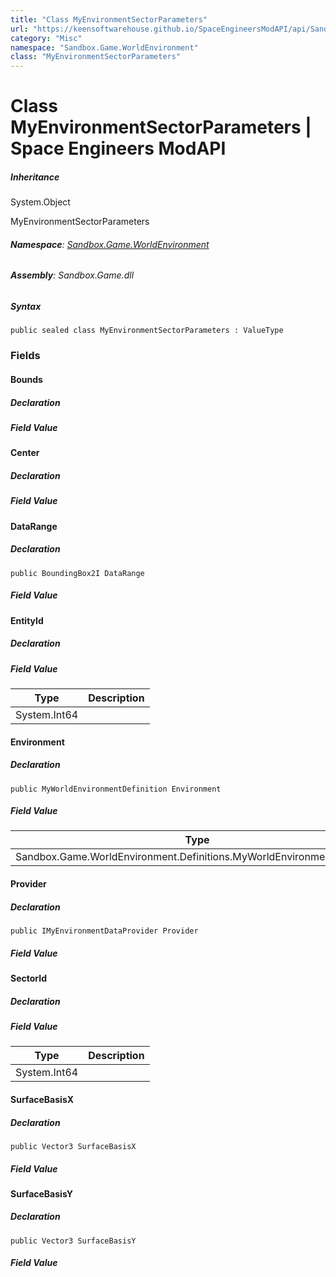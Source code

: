```yaml
---
title: "Class MyEnvironmentSectorParameters"
url: "https://keensoftwarehouse.github.io/SpaceEngineersModAPI/api/Sandbox.Game.WorldEnvironment.MyEnvironmentSectorParameters.html"
category: "Misc"
namespace: "Sandbox.Game.WorldEnvironment"
class: "MyEnvironmentSectorParameters"
---
```


# Class MyEnvironmentSectorParameters | Space Engineers ModAPI

##### Inheritance

System.Object

MyEnvironmentSectorParameters

###### **Namespace**: [Sandbox.Game.WorldEnvironment](https://keensoftwarehouse.github.io/SpaceEngineersModAPI/api/Sandbox.Game.WorldEnvironment.html)

###### **Assembly**: Sandbox.Game.dll

##### Syntax

```
public sealed class MyEnvironmentSectorParameters : ValueType
```

### [](#fields)Fields

#### [](#Sandbox_Game_WorldEnvironment_MyEnvironmentSectorParameters_Bounds)Bounds

##### Declaration

##### Field Value

#### [](#Sandbox_Game_WorldEnvironment_MyEnvironmentSectorParameters_Center)Center

##### Declaration

##### Field Value

#### [](#Sandbox_Game_WorldEnvironment_MyEnvironmentSectorParameters_DataRange)DataRange

##### Declaration

```
public BoundingBox2I DataRange
```

##### Field Value

#### [](#Sandbox_Game_WorldEnvironment_MyEnvironmentSectorParameters_EntityId)EntityId

##### Declaration

##### Field Value

| Type | Description |
| --- | --- |
| System.Int64 |     |

#### [](#Sandbox_Game_WorldEnvironment_MyEnvironmentSectorParameters_Environment)Environment

##### Declaration

```
public MyWorldEnvironmentDefinition Environment
```

##### Field Value

| Type | Description |
| --- | --- |
| Sandbox.Game.WorldEnvironment.Definitions.MyWorldEnvironmentDefinition |     |

#### [](#Sandbox_Game_WorldEnvironment_MyEnvironmentSectorParameters_Provider)Provider

##### Declaration

```
public IMyEnvironmentDataProvider Provider
```

##### Field Value

#### [](#Sandbox_Game_WorldEnvironment_MyEnvironmentSectorParameters_SectorId)SectorId

##### Declaration

##### Field Value

| Type | Description |
| --- | --- |
| System.Int64 |     |

#### [](#Sandbox_Game_WorldEnvironment_MyEnvironmentSectorParameters_SurfaceBasisX)SurfaceBasisX

##### Declaration

```
public Vector3 SurfaceBasisX
```

##### Field Value

#### [](#Sandbox_Game_WorldEnvironment_MyEnvironmentSectorParameters_SurfaceBasisY)SurfaceBasisY

##### Declaration

```
public Vector3 SurfaceBasisY
```

##### Field Value